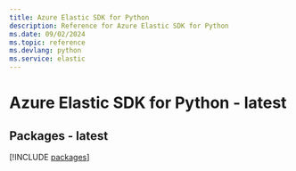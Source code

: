 ```yaml
---
title: Azure Elastic SDK for Python
description: Reference for Azure Elastic SDK for Python
ms.date: 09/02/2024
ms.topic: reference
ms.devlang: python
ms.service: elastic
---
```

# Azure Elastic SDK for Python - latest
## Packages - latest
[!INCLUDE [packages](elastic-index.md)]